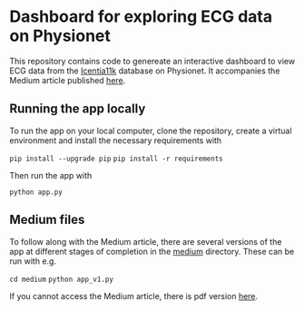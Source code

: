 # Dashboard for exploring ECG data on Physionet

This repository contains code to genereate an interactive dashboard to view ECG data from the [Icentia11k](https://physionet.org/content/icentia11k-continuous-ecg/1.0/) database on Physionet. It accompanies the Medium article published [here](https://medium.com/p/c748588e2920/edit).

## Running the app locally

To run the app on your local computer, clone the repository, create a virtual environment and install the necessary requirements with

`pip install --upgrade pip`
`pip install -r requirements`

Then run the app with

`python app.py`

## Medium files

To follow along with the Medium article, there are several versions of the app at different stages of completion in the [medium](./medium) directory. These can be run with e.g.

`cd medium`
`python app_v1.py`

If you cannot access the Medium article, there is pdf version [here](./medium/article.pdf).
